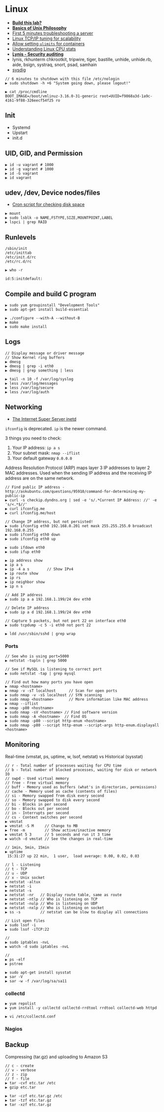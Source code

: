 # Linux

* [**Build this lab?**](http://www.greenhills.co.uk/2015/05/22/projectcalico-experiments.html)
* [**Basics of Unix Philosophy**](http://www.faqs.org/docs/artu/ch01s06.html)
* [First 5 minutes troubleshooting a server](http://devo.ps/blog/troubleshooting-5minutes-on-a-yet-unknown-box/)
* [Linux TCP/IP tuning for scalability](http://www.lognormal.com/blog/2012/09/27/linux-tcpip-tuning/)
* [Allow setting `ulimits` for containers](https://github.com/docker/docker/pull/9437)
* [Understanding Linux CPU stats](http://blog.scoutapp.com/articles/2015/02/24/understanding-linuxs-cpu-stats)
* [**Lynis - Security auditing**](https://cisofy.com/lynis/)
* lynis, rkhunterm chkrootkit, tripwire, tiger, bastille, unhide, unhide.rb, aide, bsign, systraq, snort, psad, samhain
* [sysdig](http://www.sysdig.org/)

```
// 6 minutes to shutdown with this file /etc/nologin
▶ sudo shutdown -h +6 "System going down, please logout!" 
```

```
▶ cat /proc/cmdline
BOOT_IMAGE=/boot/vmlinuz-3.16.0-31-generic root=UUID=f9868a3d-1a9c-4161-9f88-326eecf54f25 ro
```

## Init

* Systemd
* Upstart
* init.d



## UID, GID, and Permission

```
▶ id -u vagrant # 1000
▶ id -g vagrant # 1000
▶ id -G vagrant
▶ id vagrant
```

## udev, /dev, Device nodes/files

* [Cron script for checking disk space](http://blog.rimuhosting.com/2012/02/20/cron-script-for-checking-disk-space/)

```
▶ mount
▶ sudo lsblk -o NAME,FSTYPE,SIZE,MOUNTPOINT,LABEL
▶ lspci | grep RAID
```

## Runlevels

```
/sbin/init
/etc/inittab
/etc/init.d/rc
/etc/rc.d/rc
```

```
▶ who -r

id:5:initdefault:
```

## Compile and build C program

```
▶ sudo yum groupinstall "Development Tools"
▶ sudo apt-get install build-essential

▶ ./configure --with-A --without-B
▶ make
▶ sudo make install
```

## Logs

```
// Display message or driver message
// Show Kernel ring buffers
▶ dmesg
▶ dmesg | grep -i eth0
▶ dmesg | grep something | less

▶ tail -n 10 -f /var/log/syslog
▶ less /var/log/messages
▶ less /var/log/secure
▶ less /var/log/auth
```


## Networking

* [The Internet Super Server inetd](https://www.netbsd.org/docs/guide/en/chap-inetd.html)

`ifconfig` is deprecated. `ip` is the newer command.

3 things you need to check:

1. Your IP address: `ip a s`
2. Your subnet mask: `nmap --iflist`
3. Your default gateway `0.0.0.0`

Address Resolution Protocol (ARP) maps layer 3 IP addresses to layer 2 MAC addresses. Used when the sending IP address and the receiving IP address are on the same network.

```
// Find public IP address - http://askubuntu.com/questions/95910/command-for-determining-my-public-ip
▶ curl -s checkip.dyndns.org | sed -e 's/.*Current IP Address: //' -e 's/<.*$//'
▶ curl ifconfig.me
▶ curl ifconfig.me/host

// Change IP address, but not persisted!
▶ sudo ifconfig eth0 192.168.0.201 net mask 255.255.255.0 broadcast 192.168.0.255
▶ sudo ifconfig eth0 down
▶ sudo ifconfig eth0 up

▶ sudo ifdown eth0
▶ sudo ifup eth0
```

```
▶ ip address show
▶ ip a s
▶ ip -4 a s        // Show IPv4
▶ ip route show
▶ ip rs
▶ ip neighbor show
▶ ip n s

// Add IP address
▶ sudo ip a a 192.168.1.199/24 dev eth0

// Delete IP address
▶ sudo ip a d 192.168.1.199/24 dev eth0

// Capture 5 packets, but not port 22 on interface eth0
▶ sudo tcpdump -c 5 -i eth0 not port 22

▶ ldd /usr/sbin/sshd | grep wrap
```

### Ports

```
// See who is using port=5000
▶ netstat -tupln | grep 5000

// See if MySQL is listening to correct port
▶ sudo netstat -tap | grep mysql

// Find out how many ports you have open
▶ nmap <hostname>
▶ nmap -v -sT localhost      // Scan for open ports
▶ sudo nmap -v -sS localhost // SYN scanning
▶ sudo nmap <hostname>       // More information like MAC address
▶ nmap --iflist
▶ nmap -p80 <hostname>
▶ sudo nmap -sV <hostname> // Find software version
▶ sudo nmap -A <hostname>  // Find OS
▶ sudo nmap -p80 --script http-enum <hostname>
▶ sudo nmap -p80 --script http-enum --script-args http-enum.displayall <hostname>
```

## Monitoring

Real-time (vmstat, ps, uptime, w, lsof, netstat) vs Historical (sysstat)

```
// r - Total number of processes waiting for CPU time
// b - Total number of blocked processes, waiting for disk or network IO
// swpd - Used virtual memory
// free - Free virtual memory
// buff - Memory used as buffers (what's in directories, permissions)
// cache - Memory used as cache (contents of files)
// si - Memory swapped from disk every second
// so - Memory swapped to disk every second
// bi - Blocks in per second
// bo - Blocks out per second
// in - Interrupts per second
// cs - Context switches per second
▶ vmstat
▶ vmstat -S M     // Change to MB
▶ free -m         // Show active/inactive memory
▶ vmstat 5 3      // 5 seconds and run it 3 time
▶ watch -d vmstat // See the changes in real-time

// 1min, 5min, 15min
▶ uptime
 15:31:27 up 22 min,  1 user,  load average: 0.00, 0.02, 0.03

// l - Listening
// t - TCP
// u - UDP
// x - Unix socket
▶ netstat -altux
▶ netstat -i
▶ netstat -s
▶ netstat -nr   // Display route table, same as route
▶ netstat -ntlp // Who is listening on TCP 
▶ netstat -nulp // Who is listening on UDP
▶ netstat -nxlp // Who is listening on socket
▶ ss -s         // netstat can be slow to display all connections

// List open files
▶ sudo lsof -i
▶ sudo lsof -iTCP:22

// 
▶ sudo iptables -nvL
▶ watch -d sudo iptables -nvL

// 
▶ ps -elf
▶ pstree
```

```
▶ sudo apt-get install sysstat
▶ sar -V
▶ sar -w -f /var/log/sa/sa11
```

### collectd

```
▶ yum repolist
▶ yum install -y collectd collectd-rrdtool rrdtool collectd-web httpd

▶ vi /etc/collectd.conf

```

### Nagios

## Backup

Compressing (tar.gz) and uploading to Amazon S3

```
// c - create
// v - verbose
// z - zip
// f - file
▶ tar -cvf etc.tar /etc
▶ gzip etc.tar

▶ tar -czf etc.tar.gz /etc
▶ tar -tzf etc.tar.gz
▶ tar -xzf etc.tar.gz
```
